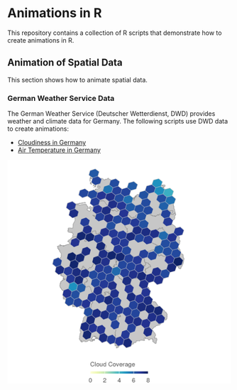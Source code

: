 # Animations in R

This repository contains a collection of R scripts that demonstrate how
to create animations in R.

## Animation of Spatial Data

This section shows how to animate spatial data.

### German Weather Service Data

The German Weather Service (Deutscher Wetterdienst, DWD) provides
weather and climate data for Germany. The following scripts use DWD data
to create animations:

-   [Cloudiness in Germany](Deutscher-Wetterdienst/Cloudiness.Rmd)
-   [Air Temperature in Germany](Deutscher-Wetterdienst/Temperature.Rmd)

![](Deutscher-Wetterdienst/sample.gif)
